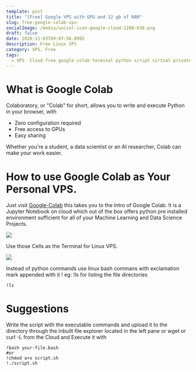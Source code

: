 ```yaml
---
template: post
title: "[Free] Google VPS with GPU and 12 gb of RAM"
slug: free-google-colab-vps-
socialImage: /media/social-icon-google-cloud-1200-630.png
draft: false
date: 2020-11-03T09:07:58.099Z
description: Free Linux VPS
category: VPS, Free
tags:
  - VPS  Cloud free google colab terminal python script virtual private server
---
```


# What is Google Colab

Colaboratory, or "Colab" for short, allows you to write and execute Python in your browser, with

* Zero configuration required
* Free access to GPUs
* Easy sharing

Whether you're a student, a data scientist or an AI researcher, Colab can make your work easier. 

# How to use Google Colab as Your Personal VPS.

Just visit [Google-Colab](https://colab.research.google.com/)
this takes you to the Intro of Google Colab. It is a Jupyter Notebook on cloud which out of the box offers python pre installed environment sufficient for all of your Machine Learning and Data Science Projects.

![](/media/screenshot-from-2020-11-03-15-01-07.png)

Use those Cells as the Terminal for Linux VPS.

![](/media/screenshot-from-2020-11-03-15-07-54.png)

Instead of python commands use linux bash commans with exclamation mark appended with it ! eg: !ls for listing the file directories
```
!ls
```

# Suggestions

Write the script with the executable commands and upload it to the directory through the inbuilt file explorer located in the left pane or wget or curl -L from the Cloud and Execute it with 

```
!bash your-file.bash
#or 
!chmod a+x script.sh
!./script.sh
```

